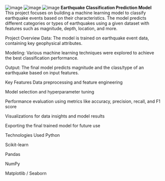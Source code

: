 ![image](https://github.com/user-attachments/assets/b2f55ff5-52ab-4073-be3f-30fa8be4705e)
![image](https://github.com/user-attachments/assets/c7ded2e0-b24e-4325-9aea-c825ab21daf7)
![image](https://github.com/user-attachments/assets/3076050d-1d21-468c-918a-7fc315eebca7)
**Earthquake Classification Prediction Model**
This project focuses on building a machine learning model to classify earthquake events based on their characteristics. The model predicts different categories or types of earthquakes using a given dataset with features such as magnitude, depth, location, and more.

Project Overview
Data: The model is trained on earthquake event data, containing key geophysical attributes.

Modeling: Various machine learning techniques were explored to achieve the best classification performance.

Output: The final model predicts magnitude and the class/type of an earthquake based on input features.

Key Features
Data preprocessing and feature engineering

Model selection and hyperparameter tuning

Performance evaluation using metrics like accuracy, precision, recall, and F1 score

Visualizations for data insights and model results

Exporting the final trained model for future use

Technologies Used
Python

Scikit-learn

Pandas

NumPy

Matplotlib / Seaborn
